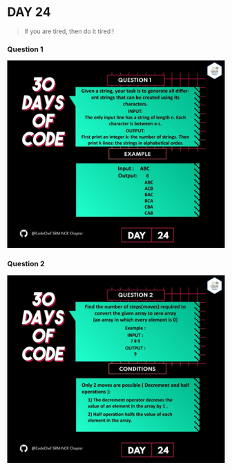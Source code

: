 # DAY 24
> If you are tired, then do it tired !
### Question 1
<p align="center">
  <img width="auto" height="auto" src="../../.github/Day24-1.jpg">
</p>

### Question 2
<p align="center">
  <img width="auto" height="auto" src="../../.github/Day24-2.jpg">
</p>
